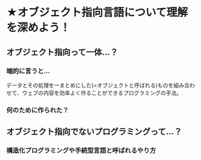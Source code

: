 # **★オブジェクト指向言語**について理解を深めよう！
## オブジェクト指向って一体...？
### 端的に言うと...
データとその処理を一まとめにした(=オブジェクトと呼ばれる)ものを組み合わせて、ウェブの内容を効率よく作ることができるプログラミングの手法。
### 何のために作られた？

## オブジェクト指向でないプログラミングって...？
### 構造化プログラミングや手続型言語と呼ばれるやり方
